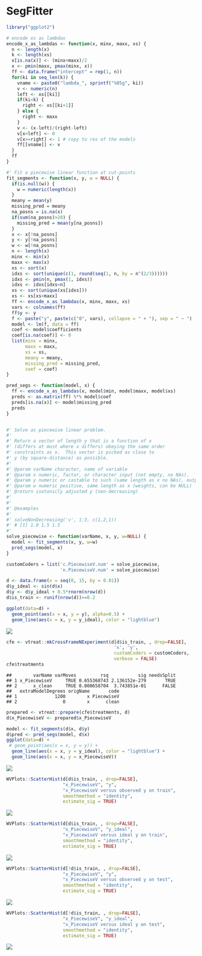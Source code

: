 SegFitter
================

``` r
library("ggplot2")
```

``` r
# encode xs as lambdas
encode_x_as_lambdas <- function(x, minx, maxx, xs) {
  n <- length(x)
  k <- length(xs)
  x[is.na(x)] <- (minx+maxx)/2
  x <- pmin(maxx, pmax(minx, x))
  ff <- data.frame("intercept" = rep(1, n))
  for(ki in seq_len(k)) {
    vname <- paste0("lambda_", sprintf("%05g", ki))
    v <- numeric(n)
    left <- xs[[ki]]
    if(ki<k) {
      right <- xs[[ki+1]]
    } else {
      right <- maxx
    }
    v <- (x-left)/(right-left)
    v[x<left] <- 0
    v[x>=right] <- 1 # copy to res of the models
    ff[[vname]] <- v
  }
  ff
}

#' Fit a piecewise linear function at cut-points
fit_segments <- function(x, y, w = NULL) {
  if(is.null(w)) {
    w = numeric(length(x))
  }
  meany = mean(y)
  missing_pred = meany
  na_posns = is.na(x)
  if(sum(na_posns)>20) {
    missing_pred = mean(y[na_posns])
  }
  x <- x[!na_posns]
  y <- y[!na_posns]
  w <- w[!na_posns]
  n <- length(x)
  minx <- min(x)
  maxx <- max(x)
  xs <- sort(x)
  idxs <- sort(unique(c(1, round(seq(1, n, by = n^(2/3))))))
  idxs <- pmin(n, pmax(1, idxs))
  idxs <- idxs[idxs<n]
  xs <- sort(unique(xs[idxs]))
  xs <- xs[xs<maxx]
  ff <- encode_x_as_lambdas(x, minx, maxx, xs)
  vars <- colnames(ff)
  ff$y <- y
  f <- paste("y", paste(c("0", vars), collapse = " + "), sep = " ~ ")
  model <- lm(f, data = ff)
  coef <- model$coefficients
  coef[is.na(coef)] <- 0
  list(minx = minx, 
       maxx = maxx,
       xs = xs,
       meany = meany,
       missing_pred = missing_pred,
       coef = coef)
}

pred_segs <- function(model, x) {
  ff <- encode_x_as_lambdas(x, model$min, model$maxx, model$xs)
  preds <- as.matrix(ff) %*% model$coef
  preds[is.na(x)] <- model$missing_pred
  preds
}


#' Solve as piecewise linear problem.
#'
#' Return a vector of length y that is a function of x
#' (differs at must where x differs) obeying the same order
#' constraints as x.  This vector is picked as close to
#' y (by square-distance) as possible.
#'
#' @param varName character, name of variable
#' @param x numeric, factor, or character input (not empty, no NAs). 
#' @param y numeric or castable to such (same length as x no NAs), output to match
#' @param w numeric positive, same length as x (weights, can be NULL)
#' @return isotonicly adjusted y (non-decreasing)
#'
#'
#' @examples
#' 
#' solveNonDecreasing('v', 1:3, c(1,2,1))
#' # [1] 1.0 1.5 1.5
#' 
solve_piecewise <- function(varName, x, y, w=NULL) {
  model <- fit_segments(x, y, w=w)
  pred_segs(model, x)
}

customCoders = list('c.PiecewiseV.num' = solve_piecewise,
                    'n.PiecewiseV.num' = solve_piecewise)
```

``` r
d <- data.frame(x = seq(0, 15, by = 0.01))
d$y_ideal <- sin(d$x)
d$y <- d$y_ideal + 0.5*rnorm(nrow(d))
d$is_train <- runif(nrow(d))>=0.2

ggplot(data=d) +
  geom_point(aes(x = x, y = y), alpha=0.5) + 
  geom_line(aes(x = x, y = y_ideal), color = "lightblue")
```

![](SegFitter_files/figure-markdown_github/example-1.png)

``` r
cfe <- vtreat::mkCrossFrameNExperiment(d[d$is_train, , drop=FALSE], 
                                        'x', 'y',
                                        customCoders = customCoders,
                                        verbose = FALSE)
cfe$treatments
```

    ##        varName varMoves         rsq           sig needsSplit
    ## 1 x_PiecewiseV     TRUE 0.655368743 2.136152e-279       TRUE
    ## 2      x_clean     TRUE 0.000658704  3.743851e-01      FALSE
    ##   extraModelDegrees origName       code
    ## 1              1200        x PiecewiseV
    ## 2                 0        x      clean

``` r
prepared <- vtreat::prepare(cfe$treatments, d)
d$x_PiecewiseV <- prepared$x_PiecewiseV

model <- fit_segments(d$x, d$y)
d$pred <- pred_segs(model, d$x)
ggplot(data=d) +
 # geom_point(aes(x = x, y = y)) + 
  geom_line(aes(x = x, y = y_ideal), color = "lightblue") + 
  geom_line(aes(x = x, y = x_PiecewiseV))
```

![](SegFitter_files/figure-markdown_github/example-2.png)

``` r
WVPlots::ScatterHist(d[d$is_train, , drop=FALSE], 
                     "x_PiecewiseV", "y",
                     "x_PiecewiseV versus observed y on train",
                     smoothmethod = "identity",
                     estimate_sig = TRUE)
```

![](SegFitter_files/figure-markdown_github/example-3.png)

``` r
WVPlots::ScatterHist(d[d$is_train, , drop=FALSE], 
                     "x_PiecewiseV", "y_ideal",
                     "x_PiecewiseV versus ideal y on train",
                     smoothmethod = "identity",
                     estimate_sig = TRUE)
```

![](SegFitter_files/figure-markdown_github/example-4.png)

``` r
WVPlots::ScatterHist(d[!d$is_train, , drop=FALSE], 
                     "x_PiecewiseV", "y",
                     "x_PiecewiseV versus observed y on test",
                     smoothmethod = "identity",
                     estimate_sig = TRUE)
```

![](SegFitter_files/figure-markdown_github/example-5.png)

``` r
WVPlots::ScatterHist(d[!d$is_train, , drop=FALSE], 
                     "x_PiecewiseV", "y_ideal",
                     "x_PiecewiseV versus ideal y on test",
                     smoothmethod = "identity",
                     estimate_sig = TRUE)
```

![](SegFitter_files/figure-markdown_github/example-6.png)
